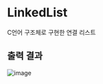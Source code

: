 # LinkedList
C언어 구조체로 구현한 연결 리스트

## 출력 결과
![image](https://user-images.githubusercontent.com/35417717/158911806-77ab3dc1-d8dd-4bba-8c73-fa7995afadfa.png)
